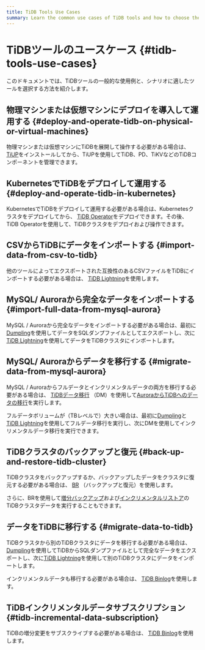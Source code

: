 ```yaml
---
title: TiDB Tools Use Cases
summary: Learn the common use cases of TiDB tools and how to choose the tools.
---
```


# TiDBツールのユースケース {#tidb-tools-use-cases}

このドキュメントでは、TiDBツールの一般的な使用例と、シナリオに適したツールを選択する方法を紹介します。

## 物理マシンまたは仮想マシンにデプロイを導入して運用する {#deploy-and-operate-tidb-on-physical-or-virtual-machines}

物理マシンまたは仮想マシンにTiDBを展開して操作する必要がある場合は、 [TiUP](/tiup/tiup-overview.md)をインストールしてから、TiUPを使用してTiDB、PD、TiKVなどのTiDBコンポーネントを管理できます。

## KubernetesでTiDBをデプロイして運用する {#deploy-and-operate-tidb-in-kubernetes}

KubernetesでTiDBをデプロイして運用する必要がある場合は、Kubernetesクラスタをデプロイしてから、 [TiDB Operator](https://docs.pingcap.com/tidb-in-kubernetes/stable)をデプロイできます。その後、 TiDB Operatorを使用して、TiDBクラスタをデプロイおよび操作できます。

## CSVからTiDBにデータをインポートする {#import-data-from-csv-to-tidb}

他のツールによってエクスポートされた互換性のあるCSVファイルをTiDBにインポートする必要がある場合は、 [TiDB Lightning](/tidb-lightning/migrate-from-csv-using-tidb-lightning.md)を使用します。

## MySQL/ Auroraから完全なデータをインポートする {#import-full-data-from-mysql-aurora}

MySQL / Auroraから完全なデータをインポートする必要がある場合は、最初に[Dumpling](/dumpling-overview.md)を使用してデータをSQLダンプファイルとしてエクスポートし、次に[TiDB Lightning](/tidb-lightning/tidb-lightning-overview.md)を使用してデータをTiDBクラスタにインポートします。

## MySQL/ Auroraからデータを移行する {#migrate-data-from-mysql-aurora}

MySQL / Auroraからフルデータとインクリメンタルデータの両方を移行する必要がある場合は、 [TiDBデータ移行](/dm/dm-overview.md) （DM）を使用して[AuroraからTiDBへのデータの移行](/migrate-aurora-to-tidb.md)を実行します。

フルデータボリュームが（TBレベルで）大きい場合は、最初に[Dumpling](/dumpling-overview.md)と[TiDB Lightning](/tidb-lightning/tidb-lightning-overview.md)を使用してフルデータ移行を実行し、次にDMを使用してインクリメンタルデータ移行を実行できます。

## TiDBクラスタのバックアップと復元 {#back-up-and-restore-tidb-cluster}

TiDBクラスタをバックアップするか、バックアップしたデータをクラスタに復元する必要がある場合は、 [BR](/br/backup-and-restore-tool.md) （バックアップと復元）を使用します。

さらに、BRを使用して[増分バックアップ](/br/use-br-command-line-tool.md#back-up-incremental-data)および[インクリメンタルリストア](/br/use-br-command-line-tool.md#restore-incremental-data)のTiDBクラスタデータを実行することもできます。

## データをTiDBに移行する {#migrate-data-to-tidb}

TiDBクラスタから別のTiDBクラスタにデータを移行する必要がある場合は、 [Dumpling](/dumpling-overview.md)を使用してTiDBからSQLダンプファイルとして完全なデータをエクスポートし、次に[TiDB Lightning](/tidb-lightning/tidb-lightning-overview.md)を使用して別のTiDBクラスタにデータをインポートします。

インクリメンタルデータも移行する必要がある場合は、 [TiDB Binlog](/tidb-binlog/tidb-binlog-overview.md)を使用します。

## TiDBインクリメンタルデータサブスクリプション {#tidb-incremental-data-subscription}

TiDBの増分変更をサブスクライブする必要がある場合は、 [TiDB Binlog](/tidb-binlog/binlog-consumer-client.md)を使用します。
